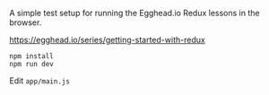 A simple test setup for running the Egghead.io Redux lessons in the browser.

https://egghead.io/series/getting-started-with-redux

```
npm install
npm run dev
```

Edit `app/main.js`

